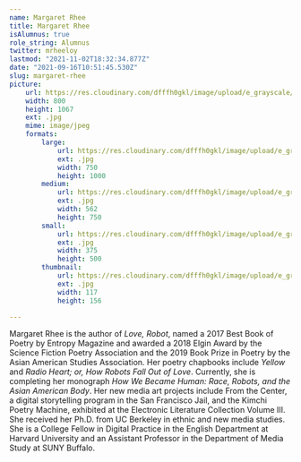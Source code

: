 ```yaml
---
name: Margaret Rhee
title: Margaret Rhee
isAlumnus: true
role_string: Alumnus
twitter: mrheeloy
lastmod: "2021-11-02T18:32:34.877Z"
date: "2021-09-16T10:51:45.530Z"
slug: margaret-rhee
picture:
    url: https://res.cloudinary.com/dfffh0gkl/image/upload/e_grayscale/v1629122130/margaret_7feaa382e4.jpg
    width: 800
    height: 1067
    ext: .jpg
    mime: image/jpeg
    formats:
        large:
            url: https://res.cloudinary.com/dfffh0gkl/image/upload/e_grayscale/v1629122131/large_margaret_7feaa382e4.jpg
            ext: .jpg
            width: 750
            height: 1000
        medium:
            url: https://res.cloudinary.com/dfffh0gkl/image/upload/e_grayscale/v1629122131/medium_margaret_7feaa382e4.jpg
            ext: .jpg
            width: 562
            height: 750
        small:
            url: https://res.cloudinary.com/dfffh0gkl/image/upload/e_grayscale/v1629122131/small_margaret_7feaa382e4.jpg
            ext: .jpg
            width: 375
            height: 500
        thumbnail:
            url: https://res.cloudinary.com/dfffh0gkl/image/upload/e_grayscale/v1629122130/thumbnail_margaret_7feaa382e4.jpg
            ext: .jpg
            width: 117
            height: 156

---
```

Margaret Rhee is the author of *Love, Robot*, named a 2017 Best Book of Poetry by Entropy Magazine and awarded a 2018 Elgin Award by the Science Fiction Poetry Association and the 2019 Book Prize in Poetry by the Asian American Studies Association. Her poetry chapbooks include *Yellow* and *Radio Heart; or, How Robots Fall Out of Love*. Currently, she is completing her monograph *How We Became Human: Race, Robots, and the Asian American Body*. Her new media art projects include From the Center, a digital storytelling program in the San Francisco Jail, and the Kimchi Poetry Machine, exhibited at the Electronic Literature Collection Volume III. She received her Ph.D. from UC Berkeley in ethnic and new media studies. She is a College Fellow in Digital Practice in the English Department at Harvard University and an Assistant Professor in the Department of Media Study at SUNY Buffalo.